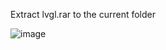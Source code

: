 Extract lvgl.rar to the current folder

![image](https://user-images.githubusercontent.com/10337553/160742924-cd467f09-ded8-4db6-81d3-2697680d43d9.png)
